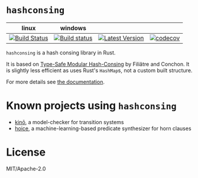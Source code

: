 # `hashconsing`

| linux | windows |     |     |
|:-----:|:-------:|:---:|:---:|
| [![Build Status](https://travis-ci.org/AdrienChampion/hashconsing.svg?branch=master)](https://travis-ci.org/AdrienChampion/hashconsing) | [![Build status](https://ci.appveyor.com/api/projects/status/db247pe2jp9uo9cs?svg=true)](https://ci.appveyor.com/project/AdrienChampion/hashconsing) | [![Latest Version](https://img.shields.io/crates/v/hashconsing.svg)](https://crates.io/crates/hashconsing) | [![codecov](https://codecov.io/gh/AdrienChampion/hashconsing/branch/master/graph/badge.svg)](https://codecov.io/gh/AdrienChampion/hashconsing) |

`hashconsing` is a hash consing library in Rust.

It is based on [Type-Safe Modular Hash-Consing][paper] by Filiâtre and Conchon.
It is slightly less efficient as uses Rust's `HashMap`s, not a custom built
structure.

For more details see [the documentation][doc].

# Known projects using `hashconsing`

- [kinō][kino], a model-checker for transition systems
- [hoice][hoice], a machine-learning-based predicate synthesizer for horn clauses

# License

MIT/Apache-2.0

[paper]: http://dl.acm.org/citation.cfm?doid=1159876.1159880 (Conchon et al.)
[doc]: https://docs.rs/hashconsing (hashconsing documentation)
[kino]: https://github.com/kino-mc/kino (kino on github)
[hoice]: https://github.com/hopv/hoice (hoice on github)